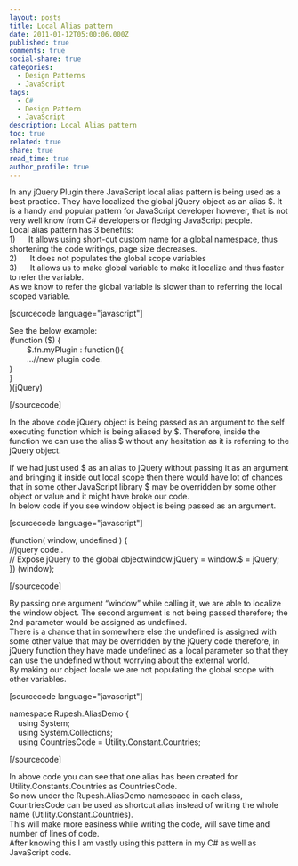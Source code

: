 ```yaml
---
layout: posts
title: Local Alias pattern
date: 2011-01-12T05:00:06.000Z
published: true
comments: true
social-share: true
categories:
  - Design Patterns
  - JavaScript
tags:
  - C#
  - Design Pattern
  - JavaScript
description: Local Alias pattern
toc: true
related: true
share: true
read_time: true
author_profile: true
---
```


<p>
				In any jQuery Plugin there JavaScript local alias pattern is being used as a best practice. They have localized the global jQuery object as an alias $. It is a handy and popular pattern for JavaScript developer however, that is not very well know from C# developers or fledging JavaScript people.<br />
Local alias pattern has 3 benefits:<br />
1)      It allows using short-cut custom name for a global namespace, thus shortening the code writings, page size decreases.<br />
2)      It does not populates the global scope variables<br />
3)      It allows us to make global variable to make it localize and thus faster to refer the variable.<br />
As we know to refer the global variable is slower than to referring the local scoped variable.</p>
<p>[sourcecode language="javascript"]</p>
<p>See the below example:<br />
(function ($) {<br />
        $.fn.myPlugin : function(){<br />
        …//new plugin code.<br />
}<br />
}<br />
)(jQuery)</p>
<p>[/sourcecode]</p>
<p>In the above code jQuery object is being passed as an argument to the self executing function which is being aliased by $. Therefore, inside the function we can use the alias $ without any hesitation as it is referring to the jQuery object.</p>
<p>If we had just used $ as an alias to jQuery without passing it as an argument and bringing it inside out local scope then there would have lot of chances that in some other JavaScript library $ may be overridden by some other object or value and it might have broke our code.<br />
In below code if you see window object is being passed as an argument.</p>
<p>[sourcecode language="javascript"]</p>
<p>(function( window, undefined ) {<br />
//jquery code..<br />
// Expose jQuery to the global objectwindow.jQuery = window.$ = jQuery;<br />
}) (window);</p>
<p>[/sourcecode]</p>
<p>By passing one argument “window” while calling it, we are able to localize the window object. The second argument is not being passed therefore; the 2nd parameter would be assigned as undefined.<br />
There is a chance that in somewhere else the undefined is assigned with some other value that may be overridden by the jQuery code therefore, in jQuery function they have made undefined as a local parameter so that they can use the undefined without worrying about the external world.<br />
By making our object locale we are not populating the global scope with other variables.</p>
<p>[sourcecode language="javascript"]</p>
<p>namespace Rupesh.AliasDemo {<br />
    using System;<br />
    using System.Collections;<br />
    using CountriesCode = Utility.Constant.Countries;</p>
<p>[/sourcecode]</p>
<p>In above code you can see that one alias has been created for Utility.Constants.Countries as CountriesCode.<br />
So now under the Rupesh.AliasDemo namespace in each class, CountriesCode can be used as shortcut alias instead of writing the whole name (Utility.Constant.Countries).<br />
This will make more easiness while writing the code, will save time and number of lines of code.<br />
After knowing this I am vastly using this pattern in my C# as well as JavaScript code.		</p>
